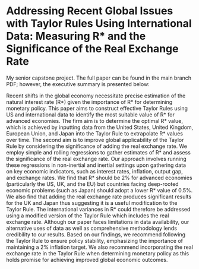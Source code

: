 # Addressing Recent Global Issues with Taylor Rules Using International Data: Measuring R* and the Significance of the Real Exchange Rate

My senior capstone project. The full paper can be found in the main branch PDF; however, the executive summary is presented below:

Recent shifts in the global economy necessitate precise estimation of the natural interest rate (R*) given the importance of R* for determining monetary policy. This paper aims to construct effective Taylor Rules using US and international data to identify the most suitable value of R* for advanced economies. The firm aim is to determine the optimal R* value, which is achieved by inputting data from the United States, United Kingdom, European Union, and Japan into the Taylor Rule to extrapolate R* values over time. The second aim is to improve global applicability of the Taylor Rule by considering the significance of adding the real exchange rate. We employ simple and rolling regressions to gather estimates of R* and assess the significance of the real exchange rate. Our approach involves running these regressions in non-inertial and inertial settings upon gathering data on key economic indicators, such as interest rates, inflation, output gap, and exchange rates. We find that R* should be 2% for advanced economies (particularly the US, UK, and the EU) but countries facing deep-rooted economic problems (such as Japan) should adopt a lower R* value of 0.5%. We also find that adding the real exchange rate produces significant results for the UK and Japan thus suggesting it is a useful modification to the Taylor Rule. The international variances in R* could therefore be addressed using a modified version of the Taylor Rule which includes the real exchange rate. Although our paper faces limitations in data availability, our alternative uses of data as well as comprehensive methodology lends credibility to our results. Based on our findings, we recommend following the Taylor Rule to ensure policy stability, emphasizing the importance of maintaining a 2% inflation target. We also recommend incorporating the real exchange rate in the Taylor Rule when determining monetary policy as this holds promise for achieving improved global economic outcomes.
